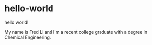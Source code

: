 # hello-world

hello world!

My name is Fred Li and I'm a recent college graduate with a degree in Chemical Engineering.
